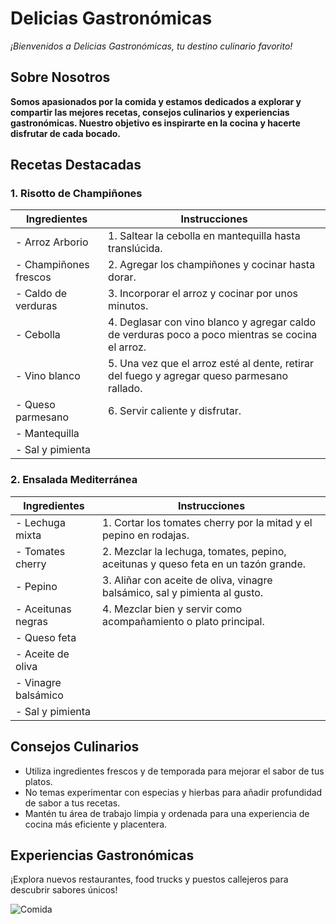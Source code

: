 # Delicias Gastronómicas

*¡Bienvenidos a Delicias Gastronómicas, tu destino culinario favorito!*

## Sobre Nosotros
**Somos apasionados por la comida y estamos dedicados a explorar y compartir las mejores recetas, consejos culinarios y experiencias gastronómicas. Nuestro objetivo es inspirarte en la cocina y hacerte disfrutar de cada bocado.**

## Recetas Destacadas

### 1. Risotto de Champiñones
| Ingredientes             | Instrucciones                                         |
|--------------------------|--------------------------------------------------------|
| - Arroz Arborio          | 1. Saltear la cebolla en mantequilla hasta translúcida. |
| - Champiñones frescos    | 2. Agregar los champiñones y cocinar hasta dorar.      |
| - Caldo de verduras      | 3. Incorporar el arroz y cocinar por unos minutos.     |
| - Cebolla                | 4. Deglasar con vino blanco y agregar caldo de verduras poco a poco mientras se cocina el arroz. |
| - Vino blanco            | 5. Una vez que el arroz esté al dente, retirar del fuego y agregar queso parmesano rallado. |
| - Queso parmesano        | 6. Servir caliente y disfrutar.                        |
| - Mantequilla            |                                                        |
| - Sal y pimienta         |                                                        |

### 2. Ensalada Mediterránea
| Ingredientes          | Instrucciones                                                                                  |
|-----------------------|-------------------------------------------------------------------------------------------------|
| - Lechuga mixta       | 1. Cortar los tomates cherry por la mitad y el pepino en rodajas.                               |
| - Tomates cherry     | 2. Mezclar la lechuga, tomates, pepino, aceitunas y queso feta en un tazón grande.             |
| - Pepino             | 3. Aliñar con aceite de oliva, vinagre balsámico, sal y pimienta al gusto.                      |
| - Aceitunas negras   | 4. Mezclar bien y servir como acompañamiento o plato principal.                                   |
| - Queso feta         |                                                                                                 |
| - Aceite de oliva    |                                                                                                 |
| - Vinagre balsámico  |                                                                                                 |
| - Sal y pimienta     |                                                                                                 |

## Consejos Culinarios

- Utiliza ingredientes frescos y de temporada para mejorar el sabor de tus platos.
- No temas experimentar con especias y hierbas para añadir profundidad de sabor a tus recetas.
- Mantén tu área de trabajo limpia y ordenada para una experiencia de cocina más eficiente y placentera.

## Experiencias Gastronómicas

¡Explora nuevos restaurantes, food trucks y puestos callejeros para descubrir sabores únicos!

![Comida](https://images.unsplash.com/photo-1511177327226-36b8c1e2e5cd)
